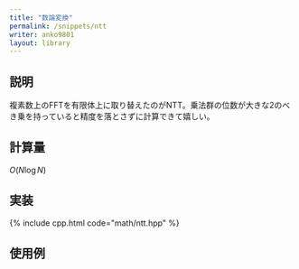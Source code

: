 ```yaml
---
title: "数論変換"
permalink: /snippets/ntt
writer: anko9801
layout: library
---
```


## 説明

複素数上のFFTを有限体上に取り替えたのがNTT。乗法群の位数が大きな2のべき乗を持っていると精度を落とさずに計算できて嬉しい。

## 計算量

$O(N\log{N})$

## 実装

{% include cpp.html code="math/ntt.hpp" %}

## 使用例
